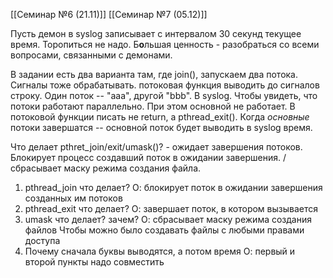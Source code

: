 [[Семинар №6 (21.11)]]
[[Семинар №7 (05.12)]]

Пусть демон в syslog записывает с интервалом 30 секунд текущее время.
Торопиться не надо. Б**о**льшая ценность - разобраться со всеми вопросами, связанными с демонами.	

В задании есть два варианта там, где join(), запускаем два потока. Сигналы тоже обрабатывать. потоковая функция выводить до сигналов строку. Один поток -- "aaa", другой "bbb". В syslog. Чтобы увидеть, что потоки работают параллельно. При этом основной не работает. В потоковой функции писать не return, а pthread_exit(). Когда *основные* потоки завершатся -- основной поток будет выводить в syslog время.

Что делает pthret_join/exit/umask()? - ожидает завершения потоков. Блокирует процесс создавший поток в ожидании завершения. / сбрасывает маску режима создания файла. 

1) pthread_join что делает?
О: блокирует поток в ожидании завершения созданных им потоков
2) pthread_exit что делает?
О: завершает поток, в котором вызывается
3) umask что делает? зачем?
О: сбрасывает маску режима создания файлов
Чтобы можно было создавать файлы с любыми правами доступа
4) Почему сначала буквы выводятся, а потом время
О: первый и второй пункты надо совместить